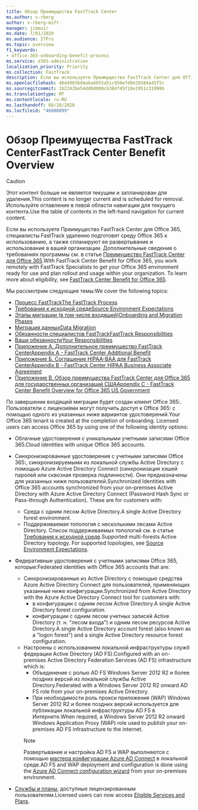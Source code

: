 ```yaml
---
title: Обзор Преимущества FastTrack Center
ms.author: v-rberg
author: v-rberg-msft
manager: jimmuir
ms.date: 7/01/2020
ms.audience: ITPro
ms.topic: overview
f1_keywords:
- office-365-onboarding-benefit-process
ms.service: o365-administration
localization_priority: Priority
ms.collection: FastTrack
description: Если вы используете Преимущество FastTrack Center для Office 365, специалисты FastTrack удаленно подготовят среду Office 365 к использованию, а также спланируют ее развертывание и использование в вашей организации. Дополнительные сведения о требованиях программы см. в статье "Преимущество FastTrack Center для Office 365".
ms.openlocfilehash: 40d49036d4aba6655a51c950efd0e29384a45f5c
ms.sourcegitcommit: 1b2242be54dd0d000c6384f45f18e1951c31998b
ms.translationtype: MT
ms.contentlocale: ru-RU
ms.lasthandoff: 08/18/2020
ms.locfileid: "46800899"
---
```

# <a name="fasttrack-center-benefit-overview"></a><span data-ttu-id="cf8f8-104">Обзор Преимущества FastTrack Center</span><span class="sxs-lookup"><span data-stu-id="cf8f8-104">FastTrack Center Benefit Overview</span></span>

> [!CAUTION]
> <span data-ttu-id="cf8f8-105">Этот контент больше не является текущим и запланирован для удаления.</span><span class="sxs-lookup"><span data-stu-id="cf8f8-105">This content is no longer current and is scheduled for removal.</span></span> <span data-ttu-id="cf8f8-106">Используйте оглавление в левой области навигации для текущего контента.</span><span class="sxs-lookup"><span data-stu-id="cf8f8-106">Use the table of contents in the left-hand navigation for current content.</span></span>

<span data-ttu-id="cf8f8-p103">Если вы используете Преимущество FastTrack Center для Office 365, специалисты FastTrack удаленно подготовят среду Office 365 к использованию, а также спланируют ее развертывание и использование в вашей организации. Дополнительные сведения о требованиях программы см. в статье [Преимущество FastTrack Center для Office 365](O365-fasttrack-benefit-for-office-365.md).</span><span class="sxs-lookup"><span data-stu-id="cf8f8-p103">With FastTrack Center Benefit for Office 365, you work remotely with FastTrack Specialists to get your Office 365 environment ready for use and plan rollout and usage within your organization. To learn more about eligibility, see [FastTrack Center Benefit for Office 365](O365-fasttrack-benefit-for-office-365.md).</span></span>
  
<span data-ttu-id="cf8f8-109">Мы рассмотрим следующие темы:</span><span class="sxs-lookup"><span data-stu-id="cf8f8-109">We cover the following topics:</span></span>
- [<span data-ttu-id="cf8f8-110">Процесс FastTrack</span><span class="sxs-lookup"><span data-stu-id="cf8f8-110">The FastTrack Process</span></span>](O365-fasttrack-process.md) 
- [<span data-ttu-id="cf8f8-111">Требования к исходной среде</span><span class="sxs-lookup"><span data-stu-id="cf8f8-111">Source Environment Expectations</span></span>](O365-source-environment-expectations.md)
- [<span data-ttu-id="cf8f8-112">Этапы миграции (в том числе входящей)</span><span class="sxs-lookup"><span data-stu-id="cf8f8-112">Onboarding and Migration Phases</span></span>](O365-onboarding-and-migration.md)
- [<span data-ttu-id="cf8f8-113">Миграция данных</span><span class="sxs-lookup"><span data-stu-id="cf8f8-113">Data Migration</span></span>](O365-data-migration.md)
- [<span data-ttu-id="cf8f8-114">Обязанности специалистов FastTrack</span><span class="sxs-lookup"><span data-stu-id="cf8f8-114">FastTrack Responsibilities</span></span>](O365-fasttrack-responsibilities.md)
- [<span data-ttu-id="cf8f8-115">Ваши обязанности</span><span class="sxs-lookup"><span data-stu-id="cf8f8-115">Your Responsibilities</span></span>](O365-your-responsibilities.md) 
- [<span data-ttu-id="cf8f8-116">Приложение А. Дополнительное преимущество FastTrack Center</span><span class="sxs-lookup"><span data-stu-id="cf8f8-116">Appendix A - FastTrack Center Additional Benefit</span></span>](O365-fasttrack-additional-benefits.md)
- [<span data-ttu-id="cf8f8-117">Приложение Б. Соглашение HIPAA-BAA для FastTrack Center</span><span class="sxs-lookup"><span data-stu-id="cf8f8-117">Appendix B - FastTrack Center HIPAA Business Associate Agreement</span></span>](O365-hipaa-business-associate-agreement.md)
- [<span data-ttu-id="cf8f8-118">Приложение В. Обзор преимущества FastTrack Center для Office 365 для государственных организаций США</span><span class="sxs-lookup"><span data-stu-id="cf8f8-118">Appendix C - FastTrack Center Benefit Overview for Office 365 US Government</span></span>](US-Gov-appendix-overview.md)
    
<span data-ttu-id="cf8f8-p104">По завершении входящей миграции будет создан клиент Office 365:. Пользователи с лицензиями могут получить доступ к Office 365: с помощью одного из указанных ниже вариантов удостоверений.</span><span class="sxs-lookup"><span data-stu-id="cf8f8-p104">Your Office 365 tenant is created at the completion of onboarding. Licensed users can access Office 365 by using one of the following identity options:</span></span>
- <span data-ttu-id="cf8f8-121">Облачные удостоверения с уникальными учетными записями Office 365.</span><span class="sxs-lookup"><span data-stu-id="cf8f8-121">Cloud identities with unique Office 365 accounts.</span></span>
- <span data-ttu-id="cf8f8-p105">Синхронизированные удостоверения с учетными записями Office 365:, синхронизируемыми из локальной службы Active Directory с помощью Azure Active Directory Connect (синхронизация хэшей паролей или сквозная проверка подлинности). Они предназначены для указанных ниже пользователей.</span><span class="sxs-lookup"><span data-stu-id="cf8f8-p105">Synchronized Identities with Office 365 accounts synchronized from your on-premises Active Directory with Azure Active Directory Connect (Password Hash Sync or Pass-through Authentication). These are for customers with:</span></span>
  - <span data-ttu-id="cf8f8-124">Среда с одним лесом Active Directory.</span><span class="sxs-lookup"><span data-stu-id="cf8f8-124">A single Active Directory forest environment.</span></span>
  - <span data-ttu-id="cf8f8-p106">Поддерживаемая топология с несколькими лесами Active Directory. Список поддерживаемых топологий см. в статье [Требования к исходной среде](O365-source-environment-expectations.md).</span><span class="sxs-lookup"><span data-stu-id="cf8f8-p106">Supported multi-forests Active Directory topology. For supported topologies, see [Source Environment Expectations](O365-source-environment-expectations.md).</span></span>
- <span data-ttu-id="cf8f8-127">Федеративные удостоверения с учетными записями Office 365, которые:</span><span class="sxs-lookup"><span data-stu-id="cf8f8-127">Federated identities with Office 365 accounts that are:</span></span>
  - <span data-ttu-id="cf8f8-128">Синхронизированные из Active Directory с помощью средства Azure Active Directory Connect для пользователей, применяющих указанные ниже конфигурации.</span><span class="sxs-lookup"><span data-stu-id="cf8f8-128">Synchronized from Active Directory with the Azure Active Directory Connect tool for customers with:</span></span>
      - <span data-ttu-id="cf8f8-129">в конфигурации с одним лесом Active Directory.</span><span class="sxs-lookup"><span data-stu-id="cf8f8-129">A single Active Directory forest configuration.</span></span>
      - <span data-ttu-id="cf8f8-130">конфигурации с одним лесом учетных записей Active Directory (т. н. "лесом входа") и одним лесом ресурсов Active Directory.</span><span class="sxs-lookup"><span data-stu-id="cf8f8-130">A single Active Directory account forest (also known as a "logon forest") and a single Active Directory resource forest configuration.</span></span>
  - <span data-ttu-id="cf8f8-131">Настроены с использованием локальной инфраструктуры служб федерации Active Directory (AD FS).</span><span class="sxs-lookup"><span data-stu-id="cf8f8-131">Configured with an on-premises Active Directory Federation Services (AD FS) infrastructure which is:</span></span>
      - <span data-ttu-id="cf8f8-132">Объединение с ролью AD FS Windows Server 2012 R2 и более поздних версий из локальной службы Active Directory.</span><span class="sxs-lookup"><span data-stu-id="cf8f8-132">Federated with a Windows Server 2012 R2 onward AD FS role from your on-premises Active Directory.</span></span>
      - <span data-ttu-id="cf8f8-133">При необходимости роль прокси приложения (WAP) Windows Server 2012 R2 и более поздних версий используется для публикации локальной инфраструктуры AD FS в Интернете.</span><span class="sxs-lookup"><span data-stu-id="cf8f8-133">When required, a Windows Server 2012 R2 onward Windows Application Proxy (WAP) role used to publish your on-premises AD FS infrastructure to the internet.</span></span>
    > [!NOTE]
    > <span data-ttu-id="cf8f8-134">Развертывание и настройка AD FS и WAP выполняются с помощью [мастера конфигурации Azure AD Connect](https://go.microsoft.com/fwlink/?linkid=844794) в локальной среде.</span><span class="sxs-lookup"><span data-stu-id="cf8f8-134">AD FS and WAP deployment and configuration is done using the [Azure AD Connect configuration wizard](https://go.microsoft.com/fwlink/?linkid=844794) from your on-premises environment.</span></span> 
  
- <span data-ttu-id="cf8f8-135">[Службы и планы](M365-eligible-services-and-plans.md), доступные лицензированным пользователям.</span><span class="sxs-lookup"><span data-stu-id="cf8f8-135">Licensed users can now access [Eligible Services and Plans](M365-eligible-services-and-plans.md).</span></span>

